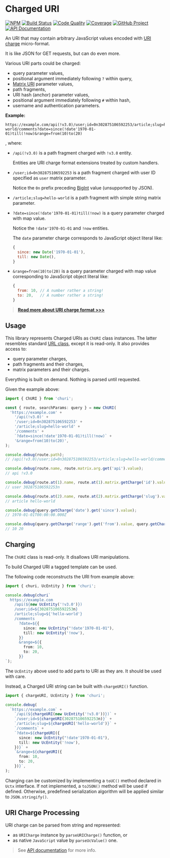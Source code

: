 # Charged URI

[![NPM][npm-image]][npm-url]
[![Build Status][build-status-img]][build-status-link]
[![Code Quality][quality-img]][quality-link]
[![Coverage][coverage-img]][coverage-link]
[![GitHub Project][github-image]][github-url]
[![API Documentation][api-docs-image]][api documentation]

An URI that may contain arbitrary JavaScript values encoded with [URI charge] micro-format.

It is like JSON for GET requests, but can do even more.

Various URI parts could be charged:

- query parameter values,
- positional argument immediately following `?` within query,
- [Matrix URI] parameter values,
- path fragments,
- URI hash (anchor) parameter values,
- positional argument immediately following `#` within hash,
- username and authentication parameters.

**Example:**

```
https://example.com/api(!v3.0)/user;id=0n302875106592253/article;slug=hello-world/comments?date=since(!date'1970-01-01)till(!now)&range=from(10)to(20)
```

, where:

- `/api(!v3.0)` is a path fragment charged with `!v3.0` entity.

  Entities are URI charge format extensions treated by custom handlers.

- `/user;id=0n302875106592253` is a path fragment charged with user ID specified as `user` matrix parameter.

  Notice the `0n` prefix preceding [BigInt] value (unsupported by JSON).

- `/article;slug=hello-world` is a path fragment with simple string matrix parameter.

- `?date=since(!date'1970-01-01)till(!now)` is a query parameter charged with map value.

  Notice the `!date'1970-01-01` and `!now` entities.

  The `date` parameter charge corresponds to JavaScript object literal like:

  ```javascript
  {
    since: new Date('1970-01-01'),
    till: new Date(),
  }
  ```

- `&range=from(10)to(20)` is a query parameter charged with map value corresponding to JavaScript object literal like:
  ```javascript
  {
    from: 10, // A number rather a string!
    to: 20,   // A number rather a string!
  }
  ```

> **[Read more about URI charge format >>>][uri charge]**

[npm-image]: https://img.shields.io/npm/v/churi.svg?logo=npm
[npm-url]: https://www.npmjs.com/package/churi
[build-status-img]: https://github.com/hatsyjs/churi/workflows/Build/badge.svg
[build-status-link]: https://github.com/hatsyjs/churi/actions?query=workflow:Build
[quality-img]: https://app.codacy.com/project/badge/Grade/e0cde60880cf434f8e46f63334d86b1e
[quality-link]: https://www.codacy.com/gh/hatsyjs/churi/dashboard?utm_source=github.com&utm_medium=referral&utm_content=hatsyjs/churi&utm_campaign=Badge_Grade
[coverage-img]: https://app.codacy.com/project/badge/Coverage/e0cde60880cf434f8e46f63334d86b1e
[coverage-link]: https://www.codacy.com/gh/hatsyjs/churi/dashboard?utm_source=github.com&utm_medium=referral&utm_content=hatsyjs/churi&utm_campaign=Badge_Coverage
[github-image]: https://img.shields.io/static/v1?logo=github&label=GitHub&message=project&color=informational
[github-url]: https://github.com/hatsyjs/churi
[api-docs-image]: https://img.shields.io/static/v1?logo=typescript&label=API&message=docs&color=informational
[API documentation]: https://hatsyjs.github.io/churi/
[URI charge]: https://github.com/hatsyjs/churi/blob/master/doc/uri-charge-format.md
[BigInt]: https://developer.mozilla.org/en-US/docs/Web/JavaScript/Reference/Global_Objects/BigInt
[Matrix URI]: https://www.w3.org/DesignIssues/MatrixURIs.html

## Usage

This library represents Charged URIs as `ChURI` class instances. The latter resembles standard [URL class], except it is
read-only. It also provides access to:

- query parameter charges,
- path fragments and their charges,
- matrix parameters and their charges.

Everything is built on demand. Nothing is parsed until requested.

Given the example above:

```typescript
import { ChURI } from 'churi';

const { route, searchParams: query } = new ChURI(
  'https://example.com' +
    '/api(!v3.0)' +
    '/user;id=0n302875106592253' +
    '/article;slug=hello-world' +
    '/comments' +
    `?date=since(!date'1970-01-01)till(!now)` +
    '&range=from(10)to(20)',
);

console.debug(route.path);
// /api(!v3.0)/user;id=0n302875106592253/article;slug=hello-world/comments

console.debug(route.name, route.matrix.arg.get('api').value);
// api !v3.0

console.debug(route.at(1).name, route.at(1).matrix.getCharge('id').value);
// user 302875106592253n

console.debug(route.at(2).name, route.at(2).matrix.getCharge('slug').value);
// article hello-world

console.debug(query.getCharge('date').get('since').value);
// 1970-01-01T00:00:00.000Z

console.debug(query.getCharge('range').get('from').value, query.getCharge('range').get('to').value);
// 10 20
```

[URL class]: https://developer.mozilla.org/en-US/docs/Web/API/URL

## Charging

The `ChURI` class is read-only. It disallows URI manipulations.

To build Charged URI a tagged template can be used.

The following code reconstructs the URI from example above:

```typescript
import { churi, UcEntity } from 'churi';

console.debug(churi`
  https://example.com
    /api(${new UcEntity('!v3.0')})
    /user;id=${302875106592253n}
    /article;slug=${'hello-world'}
    /comments
      ?date=${{
        since: new UcEntity("!date'1970-01-01"),
        till: new UcEntity('!now'),
      }}
      &range=${{
        from: 10,
        to: 20,
      }}
`);
```

The `UcEntity` above used to add parts to URI as they are. It should be used with care.

Instead, a Charged URI string can be built with `chargeURI()` function.

```typescript
import { chargeURI, UcEntity } from 'churi';

console.debug(
  `https://example.com` +
    `/api(${chargeURI(new UcEntity('!v3.0'))})` +
    `/user;id=${chargeURI(302875106592253n)}` +
    `/article;slug=${chargeURI('hello-world')}` +
    `/comments` +
    `?date=${chargeURI({
      since: new UcEntity("!date'1970-01-01"),
      till: new UcEntity('!now'),
    })}` +
    `&range=${chargeURI({
      from: 10,
      to: 20,
    })}`,
);
```

Charging can be customized by implementing a `toUC()` method declared in `Uctx` interface. If not implemented,
a `toJSON()` method will be used if defined. Otherwise, predefined serialization algorithm will be applied similar
to `JSON.stringify()`.

## URI Charge Processing

URI charge can be parsed from string and represented:

- as `URICharge` instance by `parseURICharge()` function, or
- as native `JavaScript` value by `parseUcValue()` one.

> See [API documentation] for more info.
